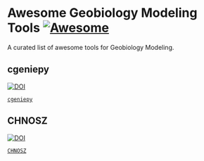 # Awesome Geobiology Modeling Tools [![Awesome](https://awesome.re/badge.svg)](https://awesome.re)



A curated list of awesome tools for Geobiology Modeling.




## cgeniepy

[![DOI](https://joss.theoj.org/papers/10.21105/joss.06762/status.svg)](https://doi.org/10.21105/joss.06762)

[`cgeniepy`](https://cgeniepy.readthedocs.io/en/latest/index.html#)


## CHNOSZ

[![DOI](https://img.shields.io/badge/DOI-10.3389/feart.2019.00180-blue.svg)](https://doi.org/10.3389/feart.2019.00180)

[`CHNOSZ`](https://chnosz.net/)
